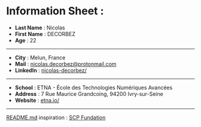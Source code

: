 # Information Sheet :

- **Last Name** : Nicolas
- **First Name** : DECORBEZ
- **Age** : 22

---

- **City** : Melun, France
- **Mail** : [nicolas.decorbez@protonmail.com](mailto:nicolas.decorbez@protonmail.com)
- **LinkedIn** : [nicolas-decorbez/](https://www.linkedin.com/in/nicolas-decorbez/)

---

- **School** : ETNA - École des Technologies Numériques Avancées
- **Address** : 7 Rue Maurice Grandcoing, 94200 Ivry-sur-Seine
- **Website** : [etna.io/](https://etna.io/)

---

[README.md](../README.md) inspiration : [SCP Fundation](http://www.scpwiki.com/)
